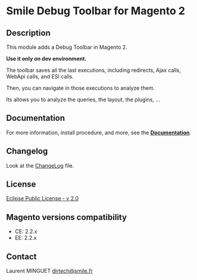 # Smile Debug Toolbar for Magento 2

## Description

This module adds a Debug Toolbar in Magento 2.

**Use it only on dev environment.**

The toolbar saves all the last executions, including redirects, Ajax calls, WebApi calls, and ESI calls.

Then, you can navigate in those executions to analyze them.

Its allows you to analyze the queries, the layout, the plugins, ...

## Documentation

For more information, install procedure, and more, see the [**Documentation**](doc/README.md). 

## Changelog

Look at the [ChangeLog](CHANGELOG.md) file. 

## License

[Eclipse Public License - v 2.0](LICENSE.md)

## Magento versions compatibility

 * CE: 2.2.x
 * EE: 2.2.x

## Contact

Laurent MINGUET <dirtech@smile.fr>

